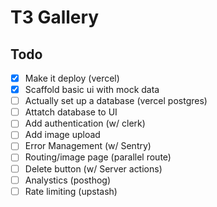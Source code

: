 # T3 Gallery

## Todo

- [x] Make it deploy (vercel)
- [x] Scaffold basic ui with mock data
- [ ] Actually set up a database (vercel postgres)
- [ ] Attatch database to UI
- [ ] Add authentication (w/ clerk)
- [ ] Add image upload
- [ ] Error Management (w/ Sentry)
- [ ] Routing/image page (parallel route)
- [ ] Delete button (w/ Server actions)
- [ ] Analystics (posthog)
- [ ] Rate limiting (upstash)
